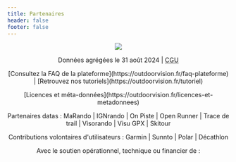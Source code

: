 ```yaml
---
title: Partenaires
header: false
footer: false
---
```


<p align="center">
  <img src="/medias/tableau de bord 012025.png">
</p>

<center>

Données agrégées le 31 août 2024 | [CGU](https://outdoorvision.fr/cgu) 
<p> [Consultez la FAQ de la plateforme](https://outdoorvision.fr/faq-plateforme) | [Retrouvez nos tutoriels](https://outdoorvision.fr/tutoriel) </p>
<p> [Licences et méta-données](https://outdoorvision.fr/licences-et-metadonnees)</p>

Partenaires datas : MaRando | IGNrando | On Piste | Open Runner | Trace de trail | Visorando | Visu GPX | Skitour

Contributions volontaires d'utilisateurs : Garmin | Sunnto | Polar | Décathlon
 
Avec le soutien opérationnel, technique ou financier de :

</center>

<md-block block="partenaires"></md-block>
